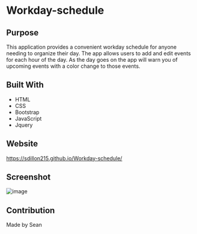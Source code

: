 # Workday-schedule

## Purpose
This application provides a convenient workday schedule for anyone needing to organize their day. The app allows users to add and edit events for each hour of the day. As the day goes on the app will warn you of upcoming events with a color change to those events.

## Built With
* HTML
* CSS
* Bootstrap
* JavaScript
* Jquery

## Website
https://sdillon215.github.io/Workday-schedule/

## Screenshot
![image](https://user-images.githubusercontent.com/68351446/126225333-17d7ecc8-5380-460c-8403-0e0460e55c6e.png)

## Contribution
Made by Sean